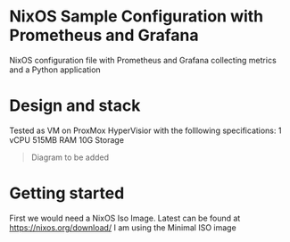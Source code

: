 # NixOS Sample Configuration with Prometheus and Grafana
NixOS configuration file with Prometheus and Grafana collecting metrics and a Python application

# Design and stack
Tested as VM on ProxMox HyperVisior with the folllowing specifications:
1 vCPU
515MB RAM
10G Storage

> Diagram to be added

# Getting started
First we would need a NixOS Iso Image.
Latest can be found at https://nixos.org/download/
I am using the Minimal ISO image

